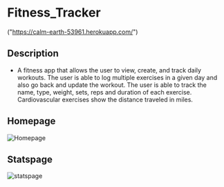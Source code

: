 # Fitness_Tracker

("https://calm-earth-53961.herokuapp.com/")

## Description 

* A fitness app that allows the user to view, create, and track daily workouts. The user is able to log multiple exercises in a given day and also go back and update the workout. The user is able to track the name, type, weight, sets, reps and duration of each exercise. Cardiovascular exercises show the distance traveled in miles. 

## Homepage
![Homepage]()

## Statspage 
![statspage]()